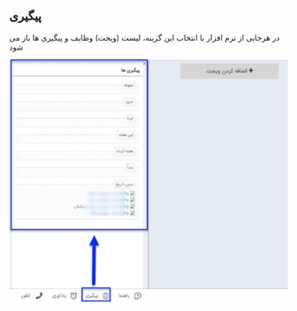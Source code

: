 ﻿## پیگیری

در هرجایی از نرم افزار با انتخاب این گزینه، لیست (ویجت) وظایف و   پیگیری ها باز می شود

![](Follow%20up.jpg)

